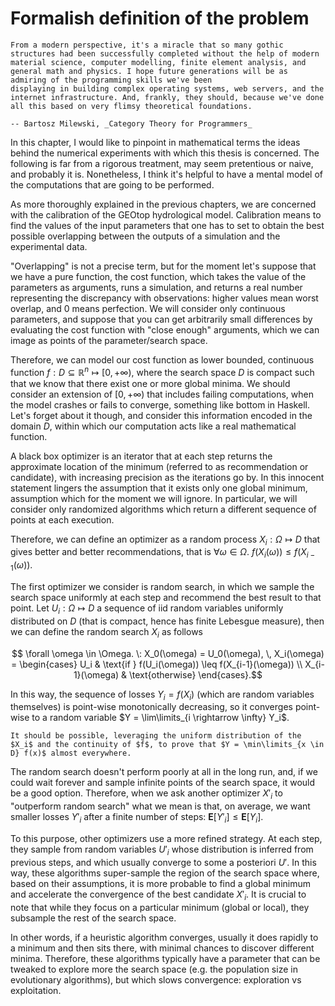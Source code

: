 # Formalish definition of the problem

```{epigraph}
From a modern perspective, it's a miracle that so many gothic structures had been successfully completed without the help of modern material science, computer modelling, finite element analysis, and general math and physics. I hope future generations will be as admiring of the programming skills we've been
displaying in building complex operating systems, web servers, and the
internet infrastructure. And, frankly, they should, because we've done
all this based on very flimsy theoretical foundations.

-- Bartosz Milewski, _Category Theory for Programmers_
```

In this chapter, I would like to pinpoint in mathematical terms the ideas behind the numerical experiments with which this thesis is concerned. The following is far from a rigorous treatment, may seem pretentious or naive, and probably it is. Nonetheless, I think it's helpful to have a mental model of the computations that are going to be performed.

As more thoroughly explained in the previous chapters, we are concerned with the calibration of the GEOtop hydrological model. Calibration means to find the values of the input parameters that one has to set to obtain the best possible overlapping between the outputs of a simulation and the experimental data. 

"Overlapping" is not a precise term, but for the moment let's suppose that we have a pure function, the cost function, which takes the value of the parameters as arguments, runs a simulation, and returns a real number representing the discrepancy with observations: higher values mean worst overlap, and 0 means perfection. We will consider only continuous parameters, and suppose that you can get arbitrarily small differences by evaluating the cost function with "close enough" arguments, which we can image as points of the parameter/search space.

Therefore, we can model our cost function as lower bounded, continuous function $f: D \subseteq \mathbb{R}^n \mapsto [0, +\infty)$, where the search space $D$ is compact such that we know that there exist one or more global minima. We should consider an extension of $[0, +\infty)$ that includes failing computations, when the model crashes or fails to converge, something like bottom in Haskell. Let's forget about it though, and consider this information encoded in the domain $D$, within which our computation acts like a real mathematical function.

A black box optimizer is an iterator that at each step returns the approximate location of the minimum (referred to as recommendation or candidate), with increasing precision as the iterations go by. In this innocent statement lingers the assumption that it exists only one global minimum, assumption which for the moment we will ignore. In particular, we will consider only randomized algorithms which return a different sequence of points at each execution.

Therefore, we can define an optimizer as a random process $X_i: \Omega \mapsto D$ that gives better and better recommendations, that is $\forall \omega \in \Omega. \: f\left(X_i(\omega)\right) \leq f\left(X_{i-1}(\omega)\right)$.

The first optimizer we consider is random search, in which we sample the search space uniformly at each step and recommend the best result to that point. Let $U_i: \Omega \mapsto D$ a sequence of iid random variables uniformly distributed on $D$ (that is compact, hence has finite Lebesgue measure), then we can define the random search $X_i$ as follows

$$ \forall \omega \in \Omega. \: X_0(\omega) = U_0(\omega), \, X_i(\omega) = \begin{cases} U_i & \text{if } f(U_i(\omega)) \leq f(X_{i-1}(\omega)) \\ X_{i-1}(\omega) & \text{otherwise} \end{cases}.$$

In this way, the sequence of losses $Y_i = f(X_i)$ (which are random variables themselves) is point-wise monotonically decreasing, so it converges point-wise to a random variable $Y = \lim\limits_{i \rightarrow \infty} Y_i$. 

```{admonition} To Do
It should be possible, leveraging the uniform distribution of the $X_i$ and the continuity of $f$, to prove that $Y = \min\limits_{x \in D} f(x)$ almost everywhere.
```

The random search doesn't perform poorly at all in the long run, and, if we could wait forever and sample infinite points of the search space, it would be a good option. Therefore, when we ask another optimizer $X'_i$ to "outperform random search" what we mean is that, on average, we want smaller losses $Y'_i$ after a finite number of steps: $\mathbf{E}[Y'_i] \leq \mathbf{E}[Y_i]$.

To this purpose, other optimizers use a more refined strategy. At each step, they sample from random variables $U'_i$ whose distribution is inferred from previous steps, and which usually converge to some a posteriori $U'$. In this way, these algorithms super-sample the region of the search space where, based on their assumptions, it is more probable to find a global minimum and accelerate the convergence of the best candidate $X'_i$. It is crucial to note that while they focus on a particular minimum (global or local), they subsample the rest of the search space. 

In other words, if a heuristic algorithm converges, usually it does rapidly to a minimum and then sits there, with minimal chances to discover different minima. Therefore, these algorithms typically have a parameter that can be tweaked to explore more the search space (e.g. the population size in evolutionary algorithms), but which slows convergence: exploration vs exploitation.

